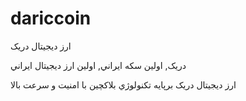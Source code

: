 # dariccoin

ارز ديجيتال دريک

دريک, اولين سکه ايراني, اولين ارز ديجيتال ايراني

ارز ديجيتال دريک برپايه تکنولوژي بلاکچين با امنيت و سرعت بالا

